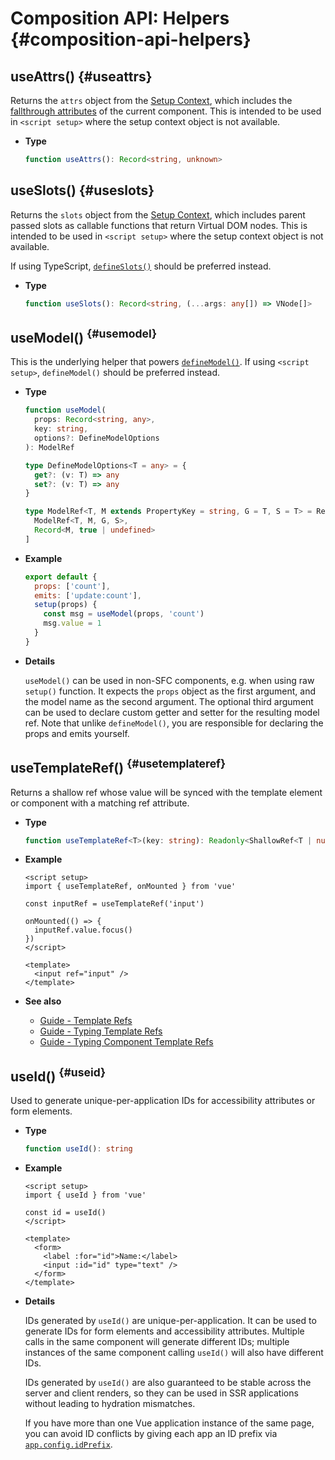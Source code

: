 # Composition API: Helpers {#composition-api-helpers}

## useAttrs() {#useattrs}

Returns the `attrs` object from the [Setup Context](/api/composition-api-setup#setup-context), which includes the [fallthrough attributes](/guide/components/attrs#fallthrough-attributes) of the current component. This is intended to be used in `<script setup>` where the setup context object is not available.

- **Type**

  ```ts
  function useAttrs(): Record<string, unknown>
  ```

## useSlots() {#useslots}

Returns the `slots` object from the [Setup Context](/api/composition-api-setup#setup-context), which includes parent passed slots as callable functions that return Virtual DOM nodes. This is intended to be used in `<script setup>` where the setup context object is not available.

If using TypeScript, [`defineSlots()`](/api/sfc-script-setup#defineslots) should be preferred instead.

- **Type**

  ```ts
  function useSlots(): Record<string, (...args: any[]) => VNode[]>
  ```

## useModel() <sup class="vt-badge" data-text="3.4+" /> {#usemodel}

This is the underlying helper that powers [`defineModel()`](/api/sfc-script-setup#definemodel). If using `<script setup>`, `defineModel()` should be preferred instead.

- **Type**

  ```ts
  function useModel(
    props: Record<string, any>,
    key: string,
    options?: DefineModelOptions
  ): ModelRef

  type DefineModelOptions<T = any> = {
    get?: (v: T) => any
    set?: (v: T) => any
  }

  type ModelRef<T, M extends PropertyKey = string, G = T, S = T> = Ref<G, S> & [
    ModelRef<T, M, G, S>,
    Record<M, true | undefined>
  ]
  ```

- **Example**

  ```js
  export default {
    props: ['count'],
    emits: ['update:count'],
    setup(props) {
      const msg = useModel(props, 'count')
      msg.value = 1
    }
  }
  ```

- **Details**

  `useModel()` can be used in non-SFC components, e.g. when using raw `setup()` function. It expects the `props` object as the first argument, and the model name as the second argument. The optional third argument can be used to declare custom getter and setter for the resulting model ref. Note that unlike `defineModel()`, you are responsible for declaring the props and emits yourself.

## useTemplateRef() <sup class="vt-badge" data-text="3.5+" /> {#usetemplateref}

Returns a shallow ref whose value will be synced with the template element or component with a matching ref attribute.

- **Type**

  ```ts
  function useTemplateRef<T>(key: string): Readonly<ShallowRef<T | null>>
  ```

- **Example**

  ```vue
  <script setup>
  import { useTemplateRef, onMounted } from 'vue'

  const inputRef = useTemplateRef('input')

  onMounted(() => {
    inputRef.value.focus()
  })
  </script>

  <template>
    <input ref="input" />
  </template>
  ```

- **See also**
  - [Guide - Template Refs](/guide/essentials/template-refs)
  - [Guide - Typing Template Refs](/guide/typescript/composition-api#typing-template-refs) <sup class="vt-badge ts" />
  - [Guide - Typing Component Template Refs](/guide/typescript/composition-api#typing-component-template-refs) <sup class="vt-badge ts" />

## useId() <sup class="vt-badge" data-text="3.5+" /> {#useid}

Used to generate unique-per-application IDs for accessibility attributes or form elements.

- **Type**

  ```ts
  function useId(): string
  ```

- **Example**

  ```vue
  <script setup>
  import { useId } from 'vue'

  const id = useId()
  </script>

  <template>
    <form>
      <label :for="id">Name:</label>
      <input :id="id" type="text" />
    </form>
  </template>
  ```

- **Details**

  IDs generated by `useId()` are unique-per-application. It can be used to generate IDs for form elements and accessibility attributes. Multiple calls in the same component will generate different IDs; multiple instances of the same component calling `useId()` will also have different IDs.

  IDs generated by `useId()` are also guaranteed to be stable across the server and client renders, so they can be used in SSR applications without leading to hydration mismatches.

  If you have more than one Vue application instance of the same page, you can avoid ID conflicts by giving each app an ID prefix via [`app.config.idPrefix`](/api/application#app-config-idprefix).

